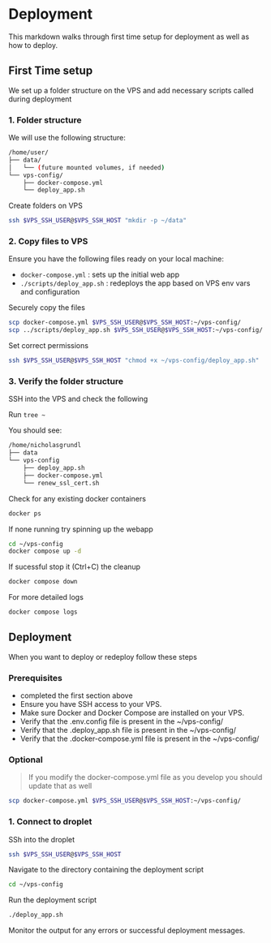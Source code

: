 # Deployment

This markdown walks through first time setup for deployment as well as how to deploy.

## First Time setup

We set up a folder structure on the VPS and add necessary scripts called during deployment

### 1. Folder structure

We will use the following structure:
```bash
/home/user/
├── data/
│   └── (future mounted volumes, if needed)
└── vps-config/
    ├── docker-compose.yml
    └── deploy_app.sh
```

Create folders on VPS
```bash
ssh $VPS_SSH_USER@$VPS_SSH_HOST "mkdir -p ~/data"
```


### 2. Copy files to VPS

Ensure you have the following files ready on your local machine:

- `docker-compose.yml` : sets up the initial web app
- `./scripts/deploy_app.sh` : redeploys the app based on VPS env vars and configuration

Securely copy the files
```bash
scp docker-compose.yml $VPS_SSH_USER@$VPS_SSH_HOST:~/vps-config/
scp ../scripts/deploy_app.sh $VPS_SSH_USER@$VPS_SSH_HOST:~/vps-config/
```

Set correct permissions
```bash
ssh $VPS_SSH_USER@$VPS_SSH_HOST "chmod +x ~/vps-config/deploy_app.sh"
```

### 3. Verify the folder structure

SSH into the VPS and check the following

Run `tree ~`

You should see:
```bash
/home/nicholasgrundl
├── data
└── vps-config
    ├── deploy_app.sh
    ├── docker-compose.yml
    └── renew_ssl_cert.sh
```

Check for any existing docker containers 
```bash
docker ps
```

If none running try spinning up the webapp
```bash
cd ~/vps-config
docker compose up -d
```

If sucessful stop it (Ctrl+C) the cleanup
```bash
docker compose down
```

For more detailed logs
```bash
docker compose logs
```


## Deployment

When you want to deploy or redeploy follow these steps

### Prerequisites

- completed the first section above
- Ensure you have SSH access to your VPS.
- Make sure Docker and Docker Compose are installed on your VPS.
- Verify that the .env.config file is present in the ~/vps-config/
- Verify that the .deploy_app.sh file is present in the ~/vps-config/ 
- Verify that the .docker-compose.yml file is present in the ~/vps-config/ 

### Optional

> If you modify the docker-compose.yml file as you develop you should update that as well
```bash
scp docker-compose.yml $VPS_SSH_USER@$VPS_SSH_HOST:~/vps-config/
```

### 1. Connect to droplet

SSh into the droplet
```bash
ssh $VPS_SSH_USER@$VPS_SSH_HOST
```

Navigate to the directory containing the deployment script
```bash
cd ~/vps-config
```
Run the deployment script

```bash
./deploy_app.sh
```

Monitor the output for any errors or successful deployment messages.